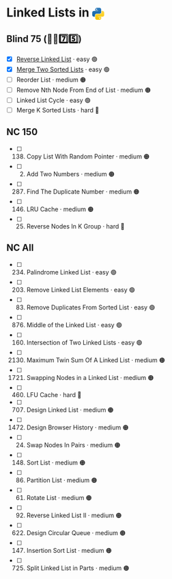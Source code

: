 # Linked Lists in <img src="../../assets/pythonLogo.png" alt="Python logo" style="height: 1em; vertical-align: sub;">


## Blind 75 (🧑‍🦯7️⃣5️⃣)
- [x] [Reverse Linked List](0206_reverseLinkedList.ipynb) · easy 🟢 
- [x] [Merge Two Sorted Lists](0021_mergeTwoSortedLists.ipynb) · easy 🟢 
- [ ] Reorder List · medium 🟠
- [ ] Remove Nth Node From End of List · medium 🟠
- [ ] Linked List Cycle · easy 🟢 	
- [ ] Merge K Sorted Lists · hard 🔴

## NC 150
- [ ] 138. Copy List With Random Pointer · medium 🟠	
- [ ] 2. Add Two Numbers · medium 🟠
- [ ] 287. Find The Duplicate Number · medium 🟠
- [ ] 146. LRU Cache · medium 🟠
- [ ] 25. Reverse Nodes In K Group · hard 🔴

## NC All
- [ ] 234. Palindrome Linked List · easy 🟢 
- [ ] 203. Remove Linked List Elements · easy 🟢 
- [ ] 83. Remove Duplicates From Sorted List · easy 🟢 
- [ ] 876. Middle of the Linked List · easy 🟢 
- [ ] 160. Intersection of Two Linked Lists · easy 🟢 
- [ ] 2130. Maximum Twin Sum Of A Linked List · medium 🟠
- [ ] 1721. Swapping Nodes in a Linked List	 · medium 🟠
- [ ] 460. LFU Cache · hard 🔴
- [ ] 707. Design Linked List · medium 🟠
- [ ] 1472. Design Browser History · medium 🟠
- [ ] 24. Swap Nodes In Pairs · medium 🟠
- [ ] 148. Sort List · medium 🟠
- [ ] 86. Partition List · medium 🟠
- [ ] 61. Rotate List · medium 🟠
- [ ] 92. Reverse Linked List II · medium 🟠
- [ ] 622. Design Circular Queue · medium 🟠
- [ ] 147. Insertion Sort List · medium 🟠
- [ ] 725. Split Linked List in Parts · medium 🟠